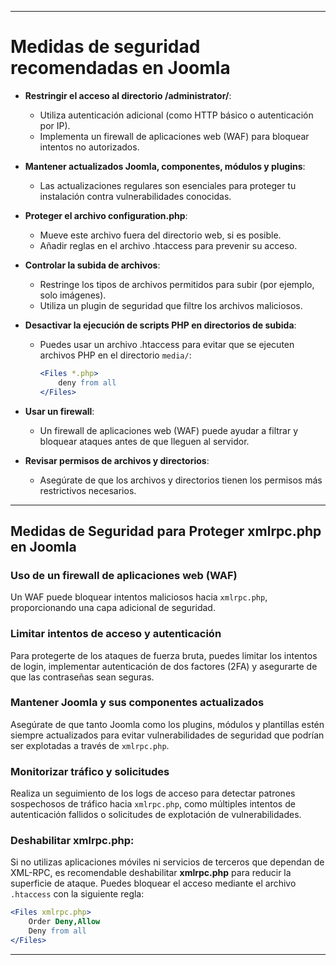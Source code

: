 
---

# Medidas de seguridad recomendadas en Joomla

- **Restringir el acceso al directorio /administrator/**:
  - Utiliza autenticación adicional (como HTTP básico o autenticación por IP).
  - Implementa un firewall de aplicaciones web (WAF) para bloquear intentos no autorizados.

- **Mantener actualizados Joomla, componentes, módulos y plugins**:
  - Las actualizaciones regulares son esenciales para proteger tu instalación contra vulnerabilidades conocidas.

- **Proteger el archivo configuration.php**:
  - Mueve este archivo fuera del directorio web, si es posible.
  - Añadir reglas en el archivo .htaccess para prevenir su acceso.

- **Controlar la subida de archivos**:
  - Restringe los tipos de archivos permitidos para subir (por ejemplo, solo imágenes).
  - Utiliza un plugin de seguridad que filtre los archivos maliciosos.

- **Desactivar la ejecución de scripts PHP en directorios de subida**:
  - Puedes usar un archivo .htaccess para evitar que se ejecuten archivos PHP en el directorio `media/`:

    ```apache
    <Files *.php>
        deny from all
    </Files>
    ```

- **Usar un firewall**:
  - Un firewall de aplicaciones web (WAF) puede ayudar a filtrar y bloquear ataques antes de que lleguen al servidor.

- **Revisar permisos de archivos y directorios**:
  - Asegúrate de que los archivos y directorios tienen los permisos más restrictivos necesarios.

---

## Medidas de Seguridad para Proteger xmlrpc.php en Joomla

### Uso de un firewall de aplicaciones web (WAF)
Un WAF puede bloquear intentos maliciosos hacia `xmlrpc.php`, proporcionando una capa adicional de seguridad.

### Limitar intentos de acceso y autenticación
Para protegerte de los ataques de fuerza bruta, puedes limitar los intentos de login, implementar autenticación de dos factores (2FA) y asegurarte de que las contraseñas sean seguras.

### Mantener Joomla y sus componentes actualizados
Asegúrate de que tanto Joomla como los plugins, módulos y plantillas estén siempre actualizados para evitar vulnerabilidades de seguridad que podrían ser explotadas a través de `xmlrpc.php`.

### Monitorizar tráfico y solicitudes
Realiza un seguimiento de los logs de acceso para detectar patrones sospechosos de tráfico hacia `xmlrpc.php`, como múltiples intentos de autenticación fallidos o solicitudes de explotación de vulnerabilidades.

### Deshabilitar xmlrpc.php:
  Si no utilizas aplicaciones móviles ni servicios de terceros que dependan de XML-RPC, es recomendable deshabilitar **xmlrpc.php** para reducir la superficie de ataque. Puedes bloquear el acceso mediante el archivo `.htaccess` con la siguiente regla:

  ```apache
  <Files xmlrpc.php>
      Order Deny,Allow
      Deny from all
  </Files>
```

---
